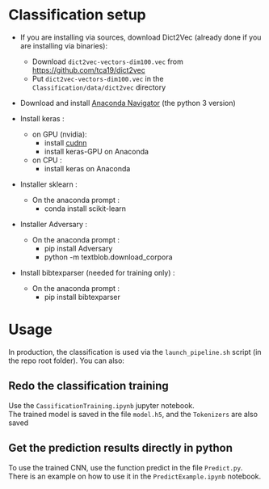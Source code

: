 # Classification setup

- If you are installing via sources, download Dict2Vec (already done if you are installing via binaries):
	- Download `dict2vec-vectors-dim100.vec` from  https://github.com/tca19/dict2vec
	- Put `dict2vec-vectors-dim100.vec` in the `Classification/data/dict2vec` directory
	
- Download and install [Anaconda Navigator](https://www.anaconda.com/distribution/) (the python 3 version)

- Install keras :
	- on GPU (nvidia):
		- install [cudnn](https://developer.nvidia.com/cudnn)
		- install keras-GPU on Anaconda
 	- on CPU :
		- install keras on Anaconda

- Installer sklearn :
	- On the anaconda prompt :
		- conda install scikit-learn

- Installer Adversary :
	- On the anaconda prompt :
		- pip install Adversary
		- python -m textblob.download_corpora
		
- Install bibtexparser (needed for training only) :
	- On the anaconda prompt :
		- pip install bibtexparser

# Usage

In production, the classification is used via the `launch_pipeline.sh` script (in the repo root folder). You can also:

## Redo the classification training

Use the `CassificationTraining.ipynb` jupyter notebook.  
The trained model is saved in the file `model.h5`, and the `Tokenizers` are also saved  

## Get the prediction results directly in python

To use the trained CNN, use the function predict in the file `Predict.py`.  
There is an example on how to use it in the `PredictExample.ipynb` notebook.
